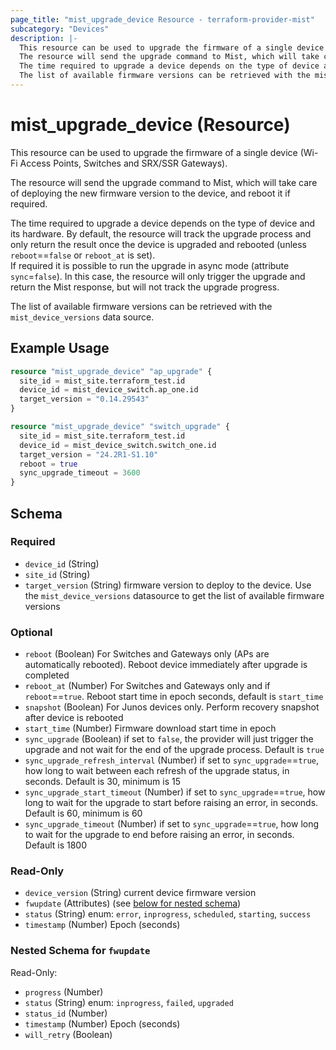 ```yaml
---
page_title: "mist_upgrade_device Resource - terraform-provider-mist"
subcategory: "Devices"
description: |-
  This resource can be used to upgrade the firmware of a single device (Wi-Fi Access Points, Switches and SRX/SSR Gateways).
  The resource will send the upgrade command to Mist, which will take care of deploying the new firmware version to the device, and reboot it if required.
  The time required to upgrade a device depends on the type of device and its hardware. By default, the resource will track the upgrade process and only return the result once the device is upgraded and rebooted (unless reboot==false or reboot_at is set).If required it is possible to run the upgrade in async mode (attribute sync=false). In this case, the resource will only trigger the upgrade and return the Mist response, but will not track the upgrade progress.
  The list of available firmware versions can be retrieved with the mist_device_versions data source.
---
```


# mist_upgrade_device (Resource)

This resource can be used to upgrade the firmware of a single device (Wi-Fi Access Points, Switches and SRX/SSR Gateways).

The resource will send the upgrade command to Mist, which will take care of deploying the new firmware version to the device, and reboot it if required.

The time required to upgrade a device depends on the type of device and its hardware. By default, the resource will track the upgrade process and only return the result once the device is upgraded and rebooted (unless `reboot`==`false` or `reboot_at` is set).  
If required it is possible to run the upgrade in async mode (attribute `sync`=`false`). In this case, the resource will only trigger the upgrade and return the Mist response, but will not track the upgrade progress.

The list of available firmware versions can be retrieved with the `mist_device_versions` data source.


## Example Usage

```terraform
resource "mist_upgrade_device" "ap_upgrade" {
  site_id = mist_site.terraform_test.id
  device_id = mist_device_switch.ap_one.id
  target_version = "0.14.29543"
}

resource "mist_upgrade_device" "switch_upgrade" {
  site_id = mist_site.terraform_test.id
  device_id = mist_device_switch.switch_one.id
  target_version = "24.2R1-S1.10"
  reboot = true
  sync_upgrade_timeout = 3600
}
```

<!-- schema generated by tfplugindocs -->
## Schema

### Required

- `device_id` (String)
- `site_id` (String)
- `target_version` (String) firmware version to deploy to the device. Use the `mist_device_versions` datasource to get the list of available firmware versions

### Optional

- `reboot` (Boolean) For Switches and Gateways only (APs are automatically rebooted). Reboot device immediately after upgrade is completed
- `reboot_at` (Number) For Switches and Gateways only and if `reboot`==`true`. Reboot start time in epoch seconds, default is `start_time`
- `snapshot` (Boolean) For Junos devices only. Perform recovery snapshot after device is rebooted
- `start_time` (Number) Firmware download start time in epoch
- `sync_upgrade` (Boolean) if set to `false`, the provider will just trigger the upgrade and not wait for the end of the upgrade process. Default is `true`
- `sync_upgrade_refresh_interval` (Number) if set to `sync_upgrade`==`true`, how long to wait between each refresh of the upgrade status, in seconds. Default is 30, minimum is 15
- `sync_upgrade_start_timeout` (Number) if set to `sync_upgrade`==`true`, how long to wait for the upgrade to start before raising an error, in seconds. Default is 60, minimum is 60
- `sync_upgrade_timeout` (Number) if set to `sync_upgrade`==`true`, how long to wait for the upgrade to end before raising an error, in seconds. Default is 1800

### Read-Only

- `device_version` (String) current device firmware version
- `fwupdate` (Attributes) (see [below for nested schema](#nestedatt--fwupdate))
- `status` (String) enum: `error`, `inprogress`, `scheduled`, `starting`, `success`
- `timestamp` (Number) Epoch (seconds)

<a id="nestedatt--fwupdate"></a>
### Nested Schema for `fwupdate`

Read-Only:

- `progress` (Number)
- `status` (String) enum: `inprogress`, `failed`, `upgraded`
- `status_id` (Number)
- `timestamp` (Number) Epoch (seconds)
- `will_retry` (Boolean)


